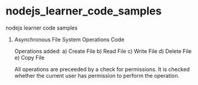 # nodejs_learner_code_samples
nodejs learner code samples

1. Asynchronous File System Operations Code
    
    Operations added:
        a) Create File
        b) Read File
        c) Write File
        d) Delete File
        e) Copy File
   
   All operations are preceeded by a check for permissions. It is checked whether the current user has permission
   to perform the operation. 
   
   
